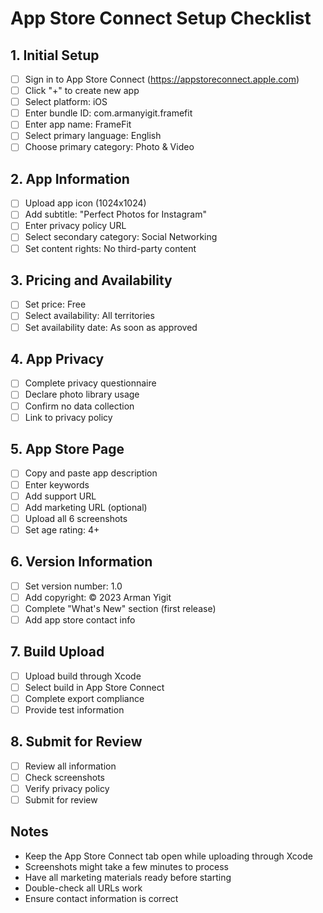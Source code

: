 # App Store Connect Setup Checklist

## 1. Initial Setup
- [ ] Sign in to App Store Connect (https://appstoreconnect.apple.com)
- [ ] Click "+" to create new app
- [ ] Select platform: iOS
- [ ] Enter bundle ID: com.armanyigit.framefit
- [ ] Enter app name: FrameFit
- [ ] Select primary language: English
- [ ] Choose primary category: Photo & Video

## 2. App Information
- [ ] Upload app icon (1024x1024)
- [ ] Add subtitle: "Perfect Photos for Instagram"
- [ ] Enter privacy policy URL
- [ ] Select secondary category: Social Networking
- [ ] Set content rights: No third-party content

## 3. Pricing and Availability
- [ ] Set price: Free
- [ ] Select availability: All territories
- [ ] Set availability date: As soon as approved

## 4. App Privacy
- [ ] Complete privacy questionnaire
- [ ] Declare photo library usage
- [ ] Confirm no data collection
- [ ] Link to privacy policy

## 5. App Store Page
- [ ] Copy and paste app description
- [ ] Enter keywords
- [ ] Add support URL
- [ ] Add marketing URL (optional)
- [ ] Upload all 6 screenshots
- [ ] Set age rating: 4+

## 6. Version Information
- [ ] Set version number: 1.0
- [ ] Add copyright: © 2023 Arman Yigit
- [ ] Complete "What's New" section (first release)
- [ ] Add app store contact info

## 7. Build Upload
- [ ] Upload build through Xcode
- [ ] Select build in App Store Connect
- [ ] Complete export compliance
- [ ] Provide test information

## 8. Submit for Review
- [ ] Review all information
- [ ] Check screenshots
- [ ] Verify privacy policy
- [ ] Submit for review

## Notes
- Keep the App Store Connect tab open while uploading through Xcode
- Screenshots might take a few minutes to process
- Have all marketing materials ready before starting
- Double-check all URLs work
- Ensure contact information is correct 